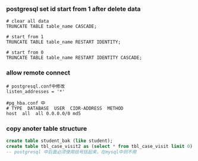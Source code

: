 ### postgresql set id start from 1 after delete data
```postgresql
# clear all data
TRUNCATE TABLE table_name CASCADE;

# start from 1
TRUNCATE TABLE table_name RESTART IDENTITY;

# start from 0
TRUNCATE TABLE table_name RESTART IDENTITY CASCADE;
```

### allow remote connect

```
# postgresql.conf中修改
listen_addresses = '*'

#pg_hba.conf 中
# TYPE  DATABASE  USER  CIDR-ADDRESS  METHOD
host  all  all 0.0.0.0/0 md5
```

### copy anoter table structure

```sql
create table student_bak (like student);
create table tbl_case_visit2 as (select * from tbl_case_visit limit 0)
-- postgresql 中后面必须使用括号括起来，在mysql中则不用
```
